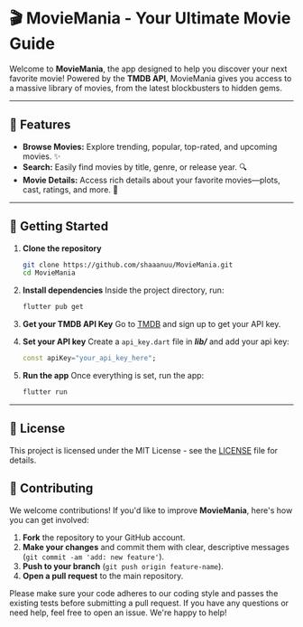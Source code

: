 # 🎬 **MovieMania** - Your Ultimate Movie Guide

Welcome to **MovieMania**, the app designed to help you discover your next favorite movie! Powered by the **TMDB API**, MovieMania gives you access to a massive library of movies, from the latest blockbusters to hidden gems.

---

## 📲 Features

- **Browse Movies:** Explore trending, popular, top-rated, and upcoming movies. ✨
- **Search:** Easily find movies by title, genre, or release year. 🔍
- **Movie Details:** Access rich details about your favorite movies—plots, cast, ratings, and more. 🎥

---

## 🚀 Getting Started

1. **Clone the repository**

   ```bash
   git clone https://github.com/shaaanuu/MovieMania.git
   cd MovieMania
   ```

2. **Install dependencies**
   Inside the project directory, run:

   ```bash
   flutter pub get
   ```

3. **Get your TMDB API Key**
   Go to [TMDB](https://www.themoviedb.org/) and sign up to get your API key.

4. **Set your API key**
   Create a `api_key.dart` file in **_lib/_** and add your api key:

   ```dart
   const apiKey="your_api_key_here";
   ```

5. **Run the app**
   Once everything is set, run the app:
   ```bash
   flutter run
   ```

---

## 📄 License

This project is licensed under the MIT License - see the [LICENSE](LICENSE) file for details.

## 💬 Contributing

We welcome contributions! If you'd like to improve **MovieMania**, here's how you can get involved:

1. **Fork** the repository to your GitHub account.
2. **Make your changes** and commit them with clear, descriptive messages (`git commit -am 'add: new feature'`).
3. **Push to your branch** (`git push origin feature-name`).
4. **Open a pull request** to the main repository.

Please make sure your code adheres to our coding style and passes the existing tests before submitting a pull request. If you have any questions or need help, feel free to open an issue. We're happy to help!

